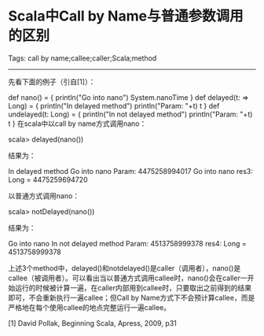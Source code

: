 # Scala中Call by Name与普通参数调用的区别
Tags: call by name;callee;caller;Scala;method

------

先看下面的例子（引自[1]）：

 def nano() = { 
 println("Go into nano") 
 System.nanoTime 
} 
def delayed(t: => Long) = { 
 println("In delayed method") 
 println("Param: "+t) 
 t 
} 
def undelayed(t: Long) = { 
 println("In not delayed method") 
 println("Param: "+t) 
 t 
} 
在scala中以call by name方式调用nano：

 scala> delayed(nano()) 

结果为：

 In delayed method Go into nano 
Param: 4475258994017 Go into nano 
res3: Long = 4475259694720 

以普通方式调用nano：

 scala> notDelayed(nano()) 

结果为：

 Go into nano 
In not delayed method 
Param: 4513758999378 
res4: Long = 4513758999378 

 

上述3个method中，delayed()和notdelayed()是caller（调用者），nano()是callee（被调用者）。可以看出当以普通方式调用callee时，nano()会在caller一开始运行的时候被计算一遍，在caller内部用到callee时，只要取出之前得到的结果即可，不会重新执行一遍callee；但Call by Name方式下不会预计算callee，而是严格地在每个使用callee的地点完整运行一遍callee。

 

[1] David Pollak, Beginning Scala, Apress, 2009, p31